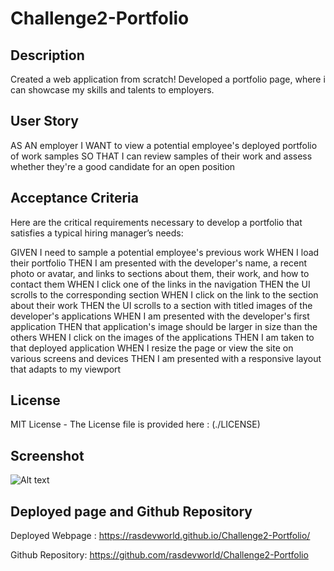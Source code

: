 # Challenge2-Portfolio

## Description

Created a web application from scratch! Developed a portfolio page, where i can showcase my skills and talents to employers. 

## User Story


AS AN employer
I WANT to view a potential employee's deployed portfolio of work samples
SO THAT I can review samples of their work and assess whether they're a good candidate for an open position

## Acceptance Criteria

Here are the critical requirements necessary to develop a portfolio that satisfies a typical hiring manager’s needs:


GIVEN I need to sample a potential employee's previous work
WHEN I load their portfolio
THEN I am presented with the developer's name, a recent photo or avatar, and links to sections about them, their work, and how to contact them
WHEN I click one of the links in the navigation
THEN the UI scrolls to the corresponding section
WHEN I click on the link to the section about their work
THEN the UI scrolls to a section with titled images of the developer's applications
WHEN I am presented with the developer's first application
THEN that application's image should be larger in size than the others
WHEN I click on the images of the applications
THEN I am taken to that deployed application
WHEN I resize the page or view the site on various screens and devices
THEN I am presented with a responsive layout that adapts to my viewport

## License

MIT License - The License file is provided here : (./LICENSE)

## Screenshot

![Alt text](assets/images/portfolio-screenshot.png)

## Deployed page and Github Repository

Deployed Webpage : https://rasdevworld.github.io/Challenge2-Portfolio/

Github Repository: https://github.com/rasdevworld/Challenge2-Portfolio
